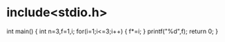 # include<stdio.h>
int main()
{
int n=3,f=1,i;
for(i=1;i<=3;i++)
{
f*=i;
}
printf("%d",f);
return 0;
}

